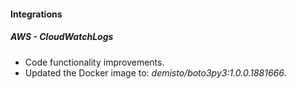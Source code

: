 #### Integrations

##### AWS - CloudWatchLogs
- Code functionality improvements.
- Updated the Docker image to: *demisto/boto3py3:1.0.0.1881666*.